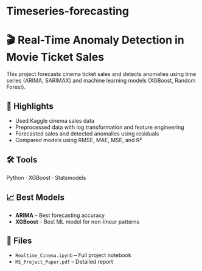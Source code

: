 # Timeseries-forecasting

# 🎬 Real-Time Anomaly Detection in Movie Ticket Sales

This project forecasts cinema ticket sales and detects anomalies using time series (ARIMA, SARIMAX) and machine learning models (XGBoost, Random Forest).

## 📌 Highlights

- Used Kaggle cinema sales data
- Preprocessed data with log transformation and feature engineering
- Forecasted sales and detected anomalies using residuals
- Compared models using RMSE, MAE, MSE, and R²

## 🛠️ Tools

Python · XGBoost · Statsmodels

## 📈 Best Models

- **ARIMA** – Best forecasting accuracy
- **XGBoost** – Best ML model for non-linear patterns

## 📁 Files

- `Realtime_Cinema.ipynb` – Full project notebook
- `MS_Project_Paper.pdf` – Detailed report
